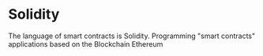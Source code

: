# Solidity
The language of smart contracts is Solidity. Programming "smart contracts" applications based on the Blockchain Ethereum
